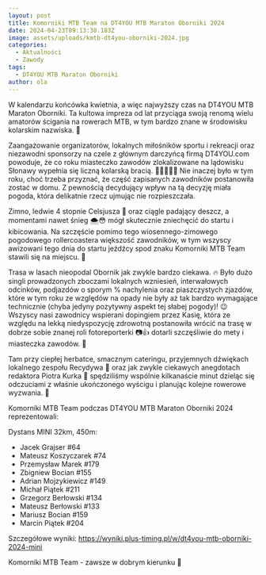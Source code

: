 ```yaml
---
layout: post
title: Komorniki MTB Team na DT4YOU MTB Maraton Oborniki 2024
date: 2024-04-23T09:13:38.183Z
image: assets/uploads/kmtb-dt4you-oborniki-2024.jpg
categories:
  - Aktualności
  - Zawody
tags:
  - DT4YOU MTB Maraton Oborniki
author: ola
---
```

W kalendarzu końcówka kwietnia, a więc najwyższy czas na DT4YOU MTB Maraton Oborniki. Ta kultowa impreza od lat przyciąga swoją renomą wielu amatorów ścigania na rowerach MTB, w tym bardzo znane w środowisku kolarskim nazwiska. 🤩
<!--more-->

Zaangażowanie organizatorów, lokalnych miłośników sportu i rekreacji oraz niezawodni sponsorzy na czele z głównym darczyńcą firmą DT4YOU.com powoduje, że co roku miasteczko zawodów zlokalizowane na lądowisku Słonawy wypełnia się liczną kolarską bracią. 🚵🚵‍♀️🚵‍♂️ Nie inaczej było w tym roku, choć trzeba przyznać, że część zapisanych zawodników postanowiła zostać w domu. Z pewnością decydujący wpływ na tą decyzję miała pogoda, która delikatnie rzecz ujmując nie rozpieszczała. 

Zimno, ledwie 4 stopnie Celsjusza 🥶 oraz ciągle padający deszcz, a momentami nawet śnieg 🌨️😳 mógł skutecznie zniechęcić do startu i kibicowania. Na szczęście pomimo tego wiosennego-zimowego pogodowego rollercoastera większość zawodników, w tym wszyscy awizowani tego dnia do startu jeźdźcy spod znaku Komorniki MTB Team stawili się na miejscu. 💪

Trasa w lasach nieopodal Obornik jak zwykle bardzo ciekawa. 🔥 Było dużo singli prowadzonych zboczami lokalnych wzniesień, interwałowych odcinków, podjazdów o sporym % nachylenia oraz piaszczystych zjazdów, które w tym roku ze względów na opady nie były aż tak bardzo wymagające technicznie (chyba jedyny pozytywny aspekt tej słabej pogody)! 😉 Wszyscy nasi zawodnicy wspierani dopingiem przez Kasię, która ze względu na lekką niedyspozycję zdrowotną postanowiła wrócić na trasę w dobrze sobie znanej roli fotoreporterki 📷👍 dotarli szczęśliwie do mety i miasteczka zawodów. 👏

Tam przy ciepłej herbatce, smacznym cateringu, przyjemnych dźwiękach lokalnego zespołu Recydywa 🎸 oraz jak zwykle ciekawych anegdotach redaktora Piotra Kurka 🎤 spędziliśmy wspólnie kilkanaście minut dzieląc się odczuciami z właśnie ukończonego wyścigu i planując kolejne rowerowe wyzwania. 🤟

Komorniki MTB Team podczas DT4YOU MTB Maraton Oborniki 2024 reprezentowali:

Dystans MINI 32km, 450m:

* Jacek Grajser #64
* Mateusz Koszyczarek #74
* Przemysław Marek #179
* Zbigniew Bocian #155
* Adrian Mojzykiewicz #149
* Michał Piątek #211
* Grzegorz Berłowski #134
* Mateusz Berłowski #133
* Mariusz Bocian #159
* Marcin Piątek #204

Szczegółowe wyniki: <https://wyniki.plus-timing.pl/w/dt4you-mtb-oborniki-2024-mini>

Komorniki MTB Team - zawsze w dobrym kierunku 🙂